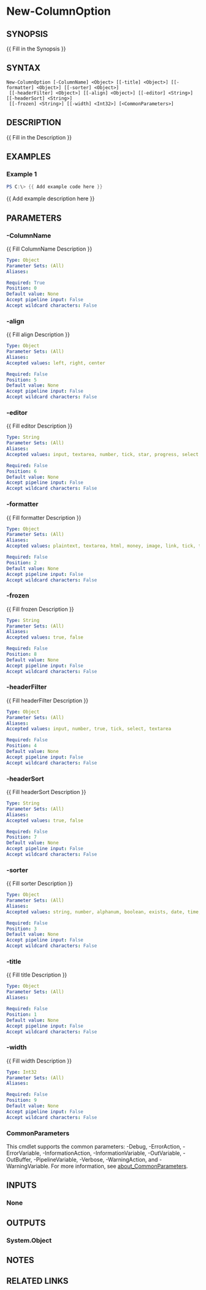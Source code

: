 # New-ColumnOption

## SYNOPSIS
{{ Fill in the Synopsis }}

## SYNTAX

```
New-ColumnOption [-ColumnName] <Object> [[-title] <Object>] [[-formatter] <Object>] [[-sorter] <Object>]
 [[-headerFilter] <Object>] [[-align] <Object>] [[-editor] <String>] [[-headerSort] <String>]
 [[-frozen] <String>] [[-width] <Int32>] [<CommonParameters>]
```

## DESCRIPTION
{{ Fill in the Description }}

## EXAMPLES

### Example 1
```powershell
PS C:\> {{ Add example code here }}
```

{{ Add example description here }}

## PARAMETERS

### -ColumnName
{{ Fill ColumnName Description }}

```yaml
Type: Object
Parameter Sets: (All)
Aliases:

Required: True
Position: 0
Default value: None
Accept pipeline input: False
Accept wildcard characters: False
```

### -align
{{ Fill align Description }}

```yaml
Type: Object
Parameter Sets: (All)
Aliases:
Accepted values: left, right, center

Required: False
Position: 5
Default value: None
Accept pipeline input: False
Accept wildcard characters: False
```

### -editor
{{ Fill editor Description }}

```yaml
Type: String
Parameter Sets: (All)
Aliases:
Accepted values: input, textarea, number, tick, star, progress, select

Required: False
Position: 6
Default value: None
Accept pipeline input: False
Accept wildcard characters: False
```

### -formatter
{{ Fill formatter Description }}

```yaml
Type: Object
Parameter Sets: (All)
Aliases:
Accepted values: plaintext, textarea, html, money, image, link, tick, tickCross, color, star, progress, lookup, buttonTick, buttonCross, rownum, handle, lineFormatter

Required: False
Position: 2
Default value: None
Accept pipeline input: False
Accept wildcard characters: False
```

### -frozen
{{ Fill frozen Description }}

```yaml
Type: String
Parameter Sets: (All)
Aliases:
Accepted values: true, false

Required: False
Position: 8
Default value: None
Accept pipeline input: False
Accept wildcard characters: False
```

### -headerFilter
{{ Fill headerFilter Description }}

```yaml
Type: Object
Parameter Sets: (All)
Aliases:
Accepted values: input, number, true, tick, select, textarea

Required: False
Position: 4
Default value: None
Accept pipeline input: False
Accept wildcard characters: False
```

### -headerSort
{{ Fill headerSort Description }}

```yaml
Type: String
Parameter Sets: (All)
Aliases:
Accepted values: true, false

Required: False
Position: 7
Default value: None
Accept pipeline input: False
Accept wildcard characters: False
```

### -sorter
{{ Fill sorter Description }}

```yaml
Type: Object
Parameter Sets: (All)
Aliases:
Accepted values: string, number, alphanum, boolean, exists, date, time, datetime, array

Required: False
Position: 3
Default value: None
Accept pipeline input: False
Accept wildcard characters: False
```

### -title
{{ Fill title Description }}

```yaml
Type: Object
Parameter Sets: (All)
Aliases:

Required: False
Position: 1
Default value: None
Accept pipeline input: False
Accept wildcard characters: False
```

### -width
{{ Fill width Description }}

```yaml
Type: Int32
Parameter Sets: (All)
Aliases:

Required: False
Position: 9
Default value: None
Accept pipeline input: False
Accept wildcard characters: False
```

### CommonParameters
This cmdlet supports the common parameters: -Debug, -ErrorAction, -ErrorVariable, -InformationAction, -InformationVariable, -OutVariable, -OutBuffer, -PipelineVariable, -Verbose, -WarningAction, and -WarningVariable. For more information, see [about_CommonParameters](http://go.microsoft.com/fwlink/?LinkID=113216).

## INPUTS

### None

## OUTPUTS

### System.Object
## NOTES

## RELATED LINKS
